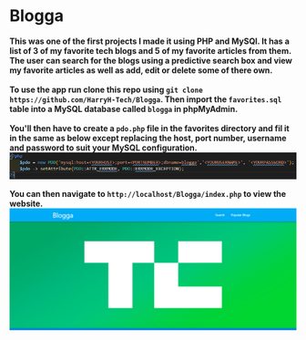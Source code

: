 <h1>Blogga</h1>

**This was one of the first projects I made it using PHP and MySQl. It has a list of 3 of my favorite tech blogs and 5 of my favorite articles from them. The user can search for the blogs using a predictive search box and view my favorite articles as well as add, edit or delete some of there own.<br /><br />To use the app run clone this repo using `git clone https://github.com/HarryH-Tech/Blogga`. Then import the `favorites.sql` table into a MySQL database called `blogga` in phpMyAdmin.<br /><br />You'll then have to create a `pdo.php` file in the favorites directory and fil it in the same as below except replacing the host, port number, username and password to suit your MySQL configuration.**
![PDO Example](./PDOExample.PNG)

**You can then navigate to `http://localhost/Blogga/index.php` to view the website.**
![App Screenshot](./AppScreenshot.PNG)
